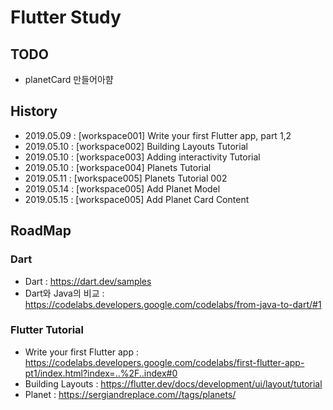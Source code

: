 # Flutter Study

## TODO

- planetCard 만들어아햠



## History

- 2019.05.09 : [workspace001] Write your first Flutter app, part 1,2 
- 2019.05.10 : [workspace002] Building Layouts Tutorial
- 2019.05.10 : [workspace003] Adding interactivity Tutorial
- 2019.05.10 : [workspace004] Planets Tutorial
- 2019.05.11 : [workspace005] Planets Tutorial 002
- 2019.05.14 : [workspace005] Add Planet Model
- 2019.05.15 : [workspace005] Add Planet Card Content



## RoadMap

### Dart

- Dart : <https://dart.dev/samples>
- Dart와 Java의 비교 : <https://codelabs.developers.google.com/codelabs/from-java-to-dart/#1>

### Flutter Tutorial

- Write your first Flutter app : <https://codelabs.developers.google.com/codelabs/first-flutter-app-pt1/index.html?index=..%2F..index#0>
- Building Layouts : <https://flutter.dev/docs/development/ui/layout/tutorial>
- Planet : https://sergiandreplace.com//tags/planets/

